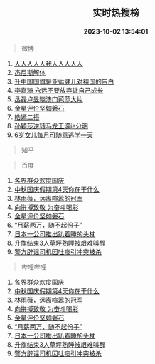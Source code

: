 <div align="center"><h2>实时热搜榜</h2><h4>2023-10-02 13:54:01</h4></div>

> 微博  

1. [人人人人人我人人人人人](https://s.weibo.com/weibo?q=%23%E4%BA%BA%E4%BA%BA%E4%BA%BA%E4%BA%BA%E4%BA%BA%E6%88%91%E4%BA%BA%E4%BA%BA%E4%BA%BA%E4%BA%BA%E4%BA%BA%23&t=31&band_rank=1&Refer=top)<br />
2. [杰尼斯解体](https://s.weibo.com/weibo?q=%E6%9D%B0%E5%B0%BC%E6%96%AF%E8%A7%A3%E4%BD%93&t=31&band_rank=2&Refer=top)<br />
3. [升中国国旗是亚运健儿对祖国的告白](https://s.weibo.com/weibo?q=%23%E5%8D%87%E4%B8%AD%E5%9B%BD%E5%9B%BD%E6%97%97%E6%98%AF%E4%BA%9A%E8%BF%90%E5%81%A5%E5%84%BF%E5%AF%B9%E7%A5%96%E5%9B%BD%E7%9A%84%E5%91%8A%E7%99%BD%23&t=31&band_rank=3&Refer=top)<br />
4. [李嘉琦 永远不要放弃让自己成长](https://s.weibo.com/weibo?q=%E6%9D%8E%E5%98%89%E7%90%A6%20%E6%B0%B8%E8%BF%9C%E4%B8%8D%E8%A6%81%E6%94%BE%E5%BC%83%E8%AE%A9%E8%87%AA%E5%B7%B1%E6%88%90%E9%95%BF&t=31&band_rank=4&Refer=top)<br />
5. [丞磊卢昱晓澳门芭莎大片](https://s.weibo.com/weibo?q=%23%E4%B8%9E%E7%A3%8A%E5%8D%A2%E6%98%B1%E6%99%93%E6%BE%B3%E9%97%A8%E8%8A%AD%E8%8E%8E%E5%A4%A7%E7%89%87%23&t=31&band_rank=5&Refer=top)<br />
6. [金星评价坚如磐石](https://s.weibo.com/weibo?q=%23%E9%87%91%E6%98%9F%E8%AF%84%E4%BB%B7%E5%9D%9A%E5%A6%82%E7%A3%90%E7%9F%B3%23&t=31&band_rank=6&Refer=top)<br />
7. [皓嫣二搭](https://s.weibo.com/weibo?q=%E7%9A%93%E5%AB%A3%E4%BA%8C%E6%90%AD&t=31&band_rank=7&Refer=top)<br />
8. [孙颖莎逆转马龙王濛ie分明](https://s.weibo.com/weibo?q=%23%E5%AD%99%E9%A2%96%E8%8E%8E%E9%80%86%E8%BD%AC%E9%A9%AC%E9%BE%99%E7%8E%8B%E6%BF%9Bie%E5%88%86%E6%98%8E%23&t=31&band_rank=8&Refer=top)<br />
9. [6岁女儿每月可随意逃学一天](https://s.weibo.com/weibo?q=6%E5%B2%81%E5%A5%B3%E5%84%BF%E6%AF%8F%E6%9C%88%E5%8F%AF%E9%9A%8F%E6%84%8F%E9%80%83%E5%AD%A6%E4%B8%80%E5%A4%A9&t=31&band_rank=9&Refer=top)<br />

> 知乎  


> 百度  

1. [各界群众欢度国庆](https://www.baidu.com/s?wd=%E5%90%84%E7%95%8C%E7%BE%A4%E4%BC%97%E6%AC%A2%E5%BA%A6%E5%9B%BD%E5%BA%86&sa=fyb_news&rsv_dl=fyb_news)<br />
2. [中秋国庆假期第4天你在干什么](https://www.baidu.com/s?wd=%E4%B8%AD%E7%A7%8B%E5%9B%BD%E5%BA%86%E5%81%87%E6%9C%9F%E7%AC%AC4%E5%A4%A9%E4%BD%A0%E5%9C%A8%E5%B9%B2%E4%BB%80%E4%B9%88&sa=fyb_news&rsv_dl=fyb_news)<br />
3. [林雨薇，远离喧嚣的冠军](https://www.baidu.com/s?wd=%E6%9E%97%E9%9B%A8%E8%96%87%EF%BC%8C%E8%BF%9C%E7%A6%BB%E5%96%A7%E5%9A%A3%E7%9A%84%E5%86%A0%E5%86%9B&sa=fyb_news&rsv_dl=fyb_news)<br />
4. [向拼搏致敬 为奋斗喝彩](https://www.baidu.com/s?wd=%E5%90%91%E6%8B%BC%E6%90%8F%E8%87%B4%E6%95%AC+%E4%B8%BA%E5%A5%8B%E6%96%97%E5%96%9D%E5%BD%A9&sa=fyb_news&rsv_dl=fyb_news)<br />
5. [金星评价坚如磐石](https://www.baidu.com/s?wd=%E9%87%91%E6%98%9F%E8%AF%84%E4%BB%B7%E5%9D%9A%E5%A6%82%E7%A3%90%E7%9F%B3&sa=fyb_news&rsv_dl=fyb_news)<br />
6. [“月薪两万，随不起份子”](https://www.baidu.com/s?wd=%E2%80%9C%E6%9C%88%E8%96%AA%E4%B8%A4%E4%B8%87%EF%BC%8C%E9%9A%8F%E4%B8%8D%E8%B5%B7%E4%BB%BD%E5%AD%90%E2%80%9D&sa=fyb_news&rsv_dl=fyb_news)<br />
7. [日本一公司推出趴着睡的头枕](https://www.baidu.com/s?wd=%E6%97%A5%E6%9C%AC%E4%B8%80%E5%85%AC%E5%8F%B8%E6%8E%A8%E5%87%BA%E8%B6%B4%E7%9D%80%E7%9D%A1%E7%9A%84%E5%A4%B4%E6%9E%95&sa=fyb_news&rsv_dl=fyb_news)<br />
8. [升旗结束3人草坪熟睡被艰难叫醒](https://www.baidu.com/s?wd=%E5%8D%87%E6%97%97%E7%BB%93%E6%9D%9F3%E4%BA%BA%E8%8D%89%E5%9D%AA%E7%86%9F%E7%9D%A1%E8%A2%AB%E8%89%B0%E9%9A%BE%E5%8F%AB%E9%86%92&sa=fyb_news&rsv_dl=fyb_news)<br />
9. [警方辟谣司机因吐痰引冲突被杀](https://www.baidu.com/s?wd=%E8%AD%A6%E6%96%B9%E8%BE%9F%E8%B0%A3%E5%8F%B8%E6%9C%BA%E5%9B%A0%E5%90%90%E7%97%B0%E5%BC%95%E5%86%B2%E7%AA%81%E8%A2%AB%E6%9D%80&sa=fyb_news&rsv_dl=fyb_news)<br />

> 哔哩哔哩  

1. [各界群众欢度国庆](https://www.baidu.com/s?wd=%E5%90%84%E7%95%8C%E7%BE%A4%E4%BC%97%E6%AC%A2%E5%BA%A6%E5%9B%BD%E5%BA%86&sa=fyb_news&rsv_dl=fyb_news)<br />
2. [中秋国庆假期第4天你在干什么](https://www.baidu.com/s?wd=%E4%B8%AD%E7%A7%8B%E5%9B%BD%E5%BA%86%E5%81%87%E6%9C%9F%E7%AC%AC4%E5%A4%A9%E4%BD%A0%E5%9C%A8%E5%B9%B2%E4%BB%80%E4%B9%88&sa=fyb_news&rsv_dl=fyb_news)<br />
3. [林雨薇，远离喧嚣的冠军](https://www.baidu.com/s?wd=%E6%9E%97%E9%9B%A8%E8%96%87%EF%BC%8C%E8%BF%9C%E7%A6%BB%E5%96%A7%E5%9A%A3%E7%9A%84%E5%86%A0%E5%86%9B&sa=fyb_news&rsv_dl=fyb_news)<br />
4. [向拼搏致敬 为奋斗喝彩](https://www.baidu.com/s?wd=%E5%90%91%E6%8B%BC%E6%90%8F%E8%87%B4%E6%95%AC+%E4%B8%BA%E5%A5%8B%E6%96%97%E5%96%9D%E5%BD%A9&sa=fyb_news&rsv_dl=fyb_news)<br />
5. [金星评价坚如磐石](https://www.baidu.com/s?wd=%E9%87%91%E6%98%9F%E8%AF%84%E4%BB%B7%E5%9D%9A%E5%A6%82%E7%A3%90%E7%9F%B3&sa=fyb_news&rsv_dl=fyb_news)<br />
6. [“月薪两万，随不起份子”](https://www.baidu.com/s?wd=%E2%80%9C%E6%9C%88%E8%96%AA%E4%B8%A4%E4%B8%87%EF%BC%8C%E9%9A%8F%E4%B8%8D%E8%B5%B7%E4%BB%BD%E5%AD%90%E2%80%9D&sa=fyb_news&rsv_dl=fyb_news)<br />
7. [日本一公司推出趴着睡的头枕](https://www.baidu.com/s?wd=%E6%97%A5%E6%9C%AC%E4%B8%80%E5%85%AC%E5%8F%B8%E6%8E%A8%E5%87%BA%E8%B6%B4%E7%9D%80%E7%9D%A1%E7%9A%84%E5%A4%B4%E6%9E%95&sa=fyb_news&rsv_dl=fyb_news)<br />
8. [升旗结束3人草坪熟睡被艰难叫醒](https://www.baidu.com/s?wd=%E5%8D%87%E6%97%97%E7%BB%93%E6%9D%9F3%E4%BA%BA%E8%8D%89%E5%9D%AA%E7%86%9F%E7%9D%A1%E8%A2%AB%E8%89%B0%E9%9A%BE%E5%8F%AB%E9%86%92&sa=fyb_news&rsv_dl=fyb_news)<br />
9. [警方辟谣司机因吐痰引冲突被杀](https://www.baidu.com/s?wd=%E8%AD%A6%E6%96%B9%E8%BE%9F%E8%B0%A3%E5%8F%B8%E6%9C%BA%E5%9B%A0%E5%90%90%E7%97%B0%E5%BC%95%E5%86%B2%E7%AA%81%E8%A2%AB%E6%9D%80&sa=fyb_news&rsv_dl=fyb_news)<br />
